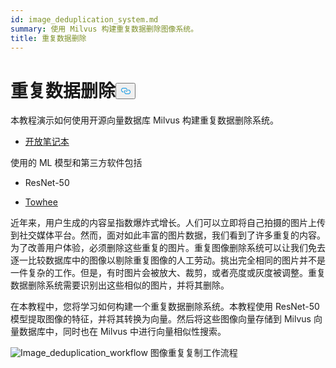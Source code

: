 ```yaml
---
id: image_deduplication_system.md
summary: 使用 Milvus 构建重复数据删除图像系统。
title: 重复数据删除
---
```

<h1 id="Image-Deduplication" class="common-anchor-header">重复数据删除<button data-href="#Image-Deduplication" class="anchor-icon" translate="no">
      <svg translate="no"
        aria-hidden="true"
        focusable="false"
        height="20"
        version="1.1"
        viewBox="0 0 16 16"
        width="16"
      >
        <path
          fill="#0092E4"
          fill-rule="evenodd"
          d="M4 9h1v1H4c-1.5 0-3-1.69-3-3.5S2.55 3 4 3h4c1.45 0 3 1.69 3 3.5 0 1.41-.91 2.72-2 3.25V8.59c.58-.45 1-1.27 1-2.09C10 5.22 8.98 4 8 4H4c-.98 0-2 1.22-2 2.5S3 9 4 9zm9-3h-1v1h1c1 0 2 1.22 2 2.5S13.98 12 13 12H9c-.98 0-2-1.22-2-2.5 0-.83.42-1.64 1-2.09V6.25c-1.09.53-2 1.84-2 3.25C6 11.31 7.55 13 9 13h4c1.45 0 3-1.69 3-3.5S14.5 6 13 6z"
        ></path>
      </svg>
    </button></h1><p>本教程演示如何使用开源向量数据库 Milvus 构建重复数据删除系统。</p>
<ul>
<li><a href="https://github.com/towhee-io/examples/blob/main/image/image_deduplication/image_deduplication.ipynb">开放笔记本</a></li>
</ul>
<p>使用的 ML 模型和第三方软件包括</p>
<ul>
<li><p>ResNet-50</p></li>
<li><p><a href="https://www.google.com/url?sa=t&amp;rct=j&amp;q=&amp;esrc=s&amp;source=web&amp;cd=&amp;cad=rja&amp;uact=8&amp;ved=2ahUKEwjm8-KEjtj7AhVPcGwGHapPB40QFnoECAgQAQ&amp;url=https%3A%2F%2Ftowhee.io%2F&amp;usg=AOvVaw37IzMMiyxGtj82K7O4fInn">Towhee</a></p></li>
</ul>
<p>近年来，用户生成的内容呈指数爆炸式增长。人们可以立即将自己拍摄的图片上传到社交媒体平台。然而，面对如此丰富的图片数据，我们看到了许多重复的内容。为了改善用户体验，必须删除这些重复的图片。重复图像删除系统可以让我们免去逐一比较数据库中的图像以剔除重复图像的人工劳动。挑出完全相同的图片并不是一件复杂的工作。但是，有时图片会被放大、裁剪，或者亮度或灰度被调整。重复数据删除系统需要识别出这些相似的图片，并将其删除。</p>
<p>在本教程中，您将学习如何构建一个重复数据删除系统。本教程使用 ResNet-50 模型提取图像的特征，并将其转换为向量。然后将这些图像向量存储到 Milvus 向量数据库中，同时也在 Milvus 中进行向量相似性搜索。</p>
<p>
  
   <span class="img-wrapper"> <img translate="no" src="/docs/v2.4.x/assets/image_deduplication.png" alt="Image_deduplication_workflow" class="doc-image" id="image_deduplication_workflow" />
   </span> <span class="img-wrapper"> <span>图像重复复制工作流程</span> </span></p>
